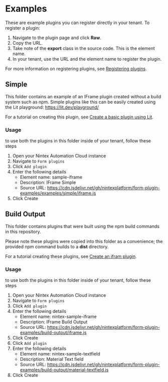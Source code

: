 # Examples

These are example plugins you can register directly in your tenant. To register a plugin:
1. Navigate to the plugin page and click **Raw**.
2. Copy the URL.
3. Take note of the **export** class in the source code. This is the element name.
4. In your tenant, use the URL and the element name to register the plugin.

For more information on registering plugins, see [Registering plugins](https://help.nintex.com/en-US/formplugins/Manage/Register.htm).

## Simple
This folder contains an example of an IFrame plugin created without a build system such as npm. Simple plugins like this can be easily created using the Lit playground: https://lit.dev/playground/

For a tutorial on creating this plugin, see [Create a basic plugin using Lit](https://help.nintex.com/en-US/formplugins/Examples/CreatePlugin_LitBasicHTML.htm).

### Usage
to use both the plugins in this folder inside of your tenant, follow these steps

1. Open your Nintex Automation Cloud instance
2. Navigate to `Form plugins` 
3. Click `Add plugin`
4. Enter the following details 
    * Element name: sample-iframe
    * Description: IFrame Simple
    * Source URL: https://cdn.jsdelivr.net/gh/nintexplatform/form-plugin-examples/examples/simple/iframe.js
5. Click Create


## Build Output
This folder contains plugins that were built using the npm build commands in this repository.

Please note these plugins were copied into this folder as a convenience; the provided npm command builds to a **dist** directory.

For a tutorial creating these plugins, see [Create an ifram plugin](https://help.nintextest.com/en-US/formplugins/Examples/CreatePlugin_iframe.htm).

### Usage
to use both the plugins in this folder inside of your tenant, follow these steps


1. Open your Nintex Automation Cloud instance
2. Navigate to `Form plugins` 
3. Click `Add plugin`
4. Enter the following details 
    * Element name: nintex-sample-iframe
    * Description: IFrame Build Output
    * Source URL: https://cdn.jsdelivr.net/gh/nintexplatform/form-plugin-examples/build-output/iframe.js
5. Click Create
6. Click `Add plugin`
7. Enter the following details 
    * Element name: nintex-sample-textfield
    * Description: Material Text field
    * Source URL: https://cdn.jsdelivr.net/gh/nintexplatform/form-plugin-examples/build-output/material-textfield.js
8. Click Create